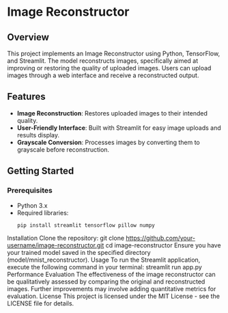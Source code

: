 # Image Reconstructor

## Overview
This project implements an Image Reconstructor using Python, TensorFlow, and Streamlit. The model reconstructs images, specifically aimed at improving or restoring the quality of uploaded images. Users can upload images through a web interface and receive a reconstructed output.

## Features
- **Image Reconstruction**: Restores uploaded images to their intended quality.
- **User-Friendly Interface**: Built with Streamlit for easy image uploads and results display.
- **Grayscale Conversion**: Processes images by converting them to grayscale before reconstruction.

## Getting Started

### Prerequisites
- Python 3.x
- Required libraries:
  ```bash
  pip install streamlit tensorflow pillow numpy
Installation
Clone the repository:
git clone https://github.com/your-username/image-reconstructor.git
cd image-reconstructor
Ensure you have your trained model saved in the specified directory (model/mnist_reconstructor).
Usage
To run the Streamlit application, execute the following command in your terminal:
streamlit run app.py
Performance Evaluation
The effectiveness of the image reconstructor can be qualitatively assessed by comparing the original and reconstructed images. Further improvements may involve adding quantitative metrics for evaluation.
License
This project is licensed under the MIT License - see the LICENSE file for details.
